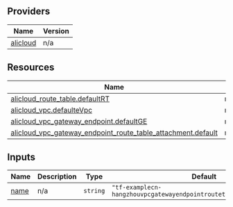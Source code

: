 <!-- BEGIN_TF_DOCS -->
## Providers

| Name | Version |
|------|---------|
| <a name="provider_alicloud"></a> [alicloud](#provider\_alicloud) | n/a |

## Resources

| Name | Type |
|------|------|
| [alicloud_route_table.defaultRT](https://registry.terraform.io/providers/hashicorp/alicloud/latest/docs/resources/route_table) | resource |
| [alicloud_vpc.defaulteVpc](https://registry.terraform.io/providers/hashicorp/alicloud/latest/docs/resources/vpc) | resource |
| [alicloud_vpc_gateway_endpoint.defaultGE](https://registry.terraform.io/providers/hashicorp/alicloud/latest/docs/resources/vpc_gateway_endpoint) | resource |
| [alicloud_vpc_gateway_endpoint_route_table_attachment.default](https://registry.terraform.io/providers/hashicorp/alicloud/latest/docs/resources/vpc_gateway_endpoint_route_table_attachment) | resource |

## Inputs

| Name | Description | Type | Default | Required |
|------|-------------|------|---------|:--------:|
| <a name="input_name"></a> [name](#input\_name) | n/a | `string` | `"tf-examplecn-hangzhouvpcgatewayendpointroutetableattachment24568"` | no |
<!-- END_TF_DOCS -->    